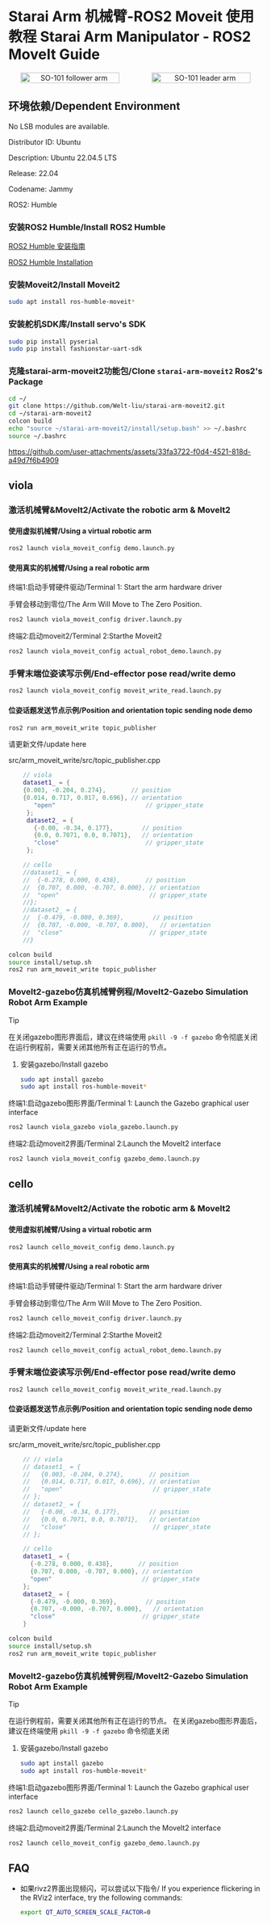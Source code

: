 # Starai Arm 机械臂-ROS2 Moveit 使用教程 Starai Arm Manipulator - ROS2 MoveIt Guide

<div align="center">
  <div style="display: flex; gap: 1rem; justify-content: center; align-items: center;" >
    <img
      src="src\viola_description\images\viola_and_violin.jpg"
      alt="SO-101 follower arm"
      title="SO-101 follower arm"
      style="width: 80%;"
    />
    <img
      src="src\viola_description\images\cello.jpg"
      alt="SO-101 leader arm"
      title="SO-101 leader arm"
      style="width: 80%;"
    />
  </div>
</div>

## 环境依赖/Dependent Environment

No LSB modules are available.

Distributor ID: Ubuntu

Description:    Ubuntu 22.04.5 LTS

Release:        22.04

Codename:       Jammy

ROS2:           Humble

### 安装ROS2 Humble/Install ROS2 Humble

[ROS2 Humble 安装指南](https://wiki.seeedstudio.com/cn/install_ros2_humble/)

[ROS2 Humble Installation](https://wiki.seeedstudio.com/install_ros2_humble/)

### 安装Moveit2/Install Moveit2

```bash
sudo apt install ros-humble-moveit*
```

### 安装舵机SDK库/Install servo's SDK

```bash
sudo pip install pyserial
sudo pip install fashionstar-uart-sdk
```

### 克隆starai-arm-moveit2功能包/Clone `starai-arm-moveit2` Ros2's Package

```bash
cd ~/
git clone https://github.com/Welt-liu/starai-arm-moveit2.git
cd ~/starai-arm-moveit2
colcon build
echo "source ~/starai-arm-moveit2/install/setup.bash" >> ~/.bashrc
source ~/.bashrc
```

https://github.com/user-attachments/assets/33fa3722-f0d4-4521-818d-a49d7f6b4909

## viola

### 激活机械臂&MoveIt2/Activate the robotic arm & MoveIt2

#### 使用虚拟机械臂/Using a virtual robotic arm

```bash
ros2 launch viola_moveit_config demo.launch.py 
```

#### 使用真实的机械臂/Using a real robotic arm

终端1:启动手臂硬件驱动/Terminal 1: Start the arm hardware driver

手臂会移动到零位/The Arm Will Move to The Zero Position.

```bash
ros2 launch viola_moveit_config driver.launch.py
```

终端2:启动moveit2/Terminal 2:Starthe Moveit2

```bash
ros2 launch viola_moveit_config actual_robot_demo.launch.py
```

### 手臂末端位姿读写示例/End-effector pose read/write demo

```bash
ros2 launch viola_moveit_config moveit_write_read.launch.py
```

#### 位姿话题发送节点示例/Position and orientation topic sending node demo

```bash
ros2 run arm_moveit_write topic_publisher 
```

请更新文件/update here

src/arm_moveit_write/src/topic_publisher.cpp

```cpp
    // viola
    dataset1_ = { 
    {0.003, -0.204, 0.274},       // position
    {0.014, 0.717, 0.017, 0.696}, // orientation
       "open"                         // gripper_state
     };
     dataset2_ = {
       {-0.00, -0.34, 0.177},        // position
       {0.0, 0.7071, 0.0, 0.7071},   // orientation
       "close"                        // gripper_state
     };

    // cello
    //dataset1_ = {
    //  {-0.278, 0.000, 0.438},       // position
    //  {0.707, 0.000, -0.707, 0.000}, // orientation
    //  "open"                         // gripper_state
    //};
    //dataset2_ = {
    //  {-0.479, -0.000, 0.369},        // position
    //  {0.707, -0.000, -0.707, 0.000},   // orientation
    //  "close"                        // gripper_state
    //}

```

```bash
colcon build
source install/setup.sh
ros2 run arm_moveit_write topic_publisher 
```

### MoveIt2-gazebo仿真机械臂例程/MoveIt2-Gazebo Simulation Robot Arm Example

> [!TIP]
>
> 在关闭gazebo图形界面后，建议在终端使用 `pkill -9 -f gazebo` 命令彻底关闭
> 在运行例程前，需要关闭其他所有正在运行的节点。

1. 安装gazebo/Install gazebo

   ```bash
   sudo apt install gazebo
   sudo apt install ros-humble-moveit*
   ```

终端1:启动gazebo图形界面/Terminal 1: Launch the Gazebo graphical user interface

```bash
ros2 launch viola_gazebo viola_gazebo.launch.py
```

终端2:启动moveit2界面/Terminal 2:Launch the MoveIt2 interface

```bash
ros2 launch viola_moveit_config gazebo_demo.launch.py
```

## cello

### 激活机械臂&MoveIt2/Activate the robotic arm & MoveIt2

#### 使用虚拟机械臂/Using a virtual robotic arm

```bash
ros2 launch cello_moveit_config demo.launch.py 
```

#### 使用真实的机械臂/Using a real robotic arm

终端1:启动手臂硬件驱动/Terminal 1: Start the arm hardware driver

手臂会移动到零位/The Arm Will Move to The Zero Position.

```bash
ros2 launch cello_moveit_config driver.launch.py
```

终端2:启动moveit2/Terminal 2:Starthe Moveit2

```bash
ros2 launch cello_moveit_config actual_robot_demo.launch.py
```

### 手臂末端位姿读写示例/End-effector pose read/write demo

```bash
ros2 launch cello_moveit_config moveit_write_read.launch.py
```

#### 位姿话题发送节点示例/Position and orientation topic sending node demo

请更新文件/update here

src/arm_moveit_write/src/topic_publisher.cpp

```cpp
    // // viola
    // dataset1_ = { 
    //   {0.003, -0.204, 0.274},       // position
    //   {0.014, 0.717, 0.017, 0.696}, // orientation
    //   "open"                         // gripper_state
    // };
    // dataset2_ = {
    //   {-0.00, -0.34, 0.177},        // position
    //   {0.0, 0.7071, 0.0, 0.7071},   // orientation
    //   "close"                        // gripper_state
    // };

    // cello
    dataset1_ = {
      {-0.278, 0.000, 0.438},       // position
      {0.707, 0.000, -0.707, 0.000}, // orientation
      "open"                         // gripper_state
    };
    dataset2_ = {
      {-0.479, -0.000, 0.369},        // position
      {0.707, -0.000, -0.707, 0.000},   // orientation
      "close"                        // gripper_state
    }

```

```bash
colcon build
source install/setup.sh
ros2 run arm_moveit_write topic_publisher 
```

### MoveIt2-gazebo仿真机械臂例程/MoveIt2-Gazebo Simulation Robot Arm Example

> [!TIP]
> 在运行例程前，需要关闭其他所有正在运行的节点。
> 在关闭gazebo图形界面后，建议在终端使用 `pkill -9 -f gazebo` 命令彻底关闭

1. 安装gazebo/Install gazebo

   ```bash
   sudo apt install gazebo
   sudo apt install ros-humble-moveit*
   ```

终端1:启动gazebo图形界面/Terminal 1: Launch the Gazebo graphical user interface

```bash
ros2 launch cello_gazebo cello_gazebo.launch.py
```

终端2:启动moveit2界面/Terminal 2:Launch the MoveIt2 interface

```bash
ros2 launch cello_moveit_config gazebo_demo.launch.py
```

## FAQ

- 如果rivz2界面出现频闪，可以尝试以下指令/
  If you experience flickering in the RViz2 interface, try the following commands:

    ```bash
    export QT_AUTO_SCREEN_SCALE_FACTOR=0
    ```
